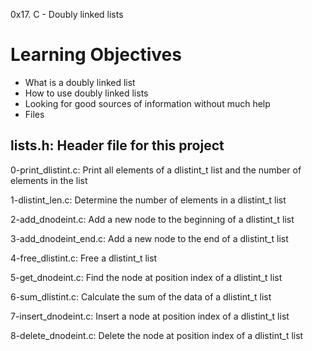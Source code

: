 0x17. C - Doubly linked lists

# Learning Objectives
* What is a doubly linked list
* How to use doubly linked lists
* Looking for good sources of information without much help
* Files
## lists.h: Header file for this project

0-print_dlistint.c: Print all elements of a dlistint_t list and the number of elements in the list

1-dlistint_len.c: Determine the number of elements in a dlistint_t list

2-add_dnodeint.c: Add a new node to the beginning of a dlistint_t list

3-add_dnodeint_end.c: Add a new node to the end of a dlistint_t list

4-free_dlistint.c: Free a dlistint_t list

5-get_dnodeint.c: Find the node at position index of a dlistint_t list

6-sum_dlistint.c: Calculate the sum of the data of a dlistint_t list

7-insert_dnodeint.c: Insert a node at position index of a dlistint_t list

8-delete_dnodeint.c: Delete the node at position index of a dlistint_t list
